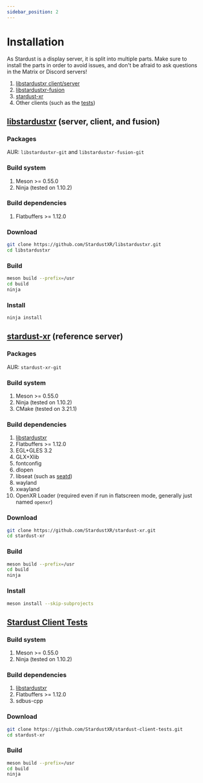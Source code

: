```yaml
---
sidebar_position: 2
---
```


# Installation

As Stardust is a display server, it is split into multiple parts. Make sure to install the parts in order to avoid issues, and don't be afraid to ask questions in the Matrix or Discord servers!

1. [libstardustxr client/server](#libstardustxr-server-client-and-fusion)
2. [libstardustxr-fusion](#libstardustxr-server-client-and-fusion)
3. [stardust-xr](#stardust-xr-reference-server)
4. Other clients (such as the [tests](#stardust-client-tests))

## [libstardustxr](https://github.com/StardustXR/libstardustxr) (server, client, and fusion)

### Packages
AUR: `libstardustxr-git` and `libstardustxr-fusion-git`

### Build system
1. Meson >= 0.55.0
2. Ninja (tested on 1.10.2)

### Build dependencies
1. Flatbuffers >= 1.12.0

### Download
```bash
git clone https://github.com/StardustXR/libstardustxr.git
cd libstardustxr
```

### Build
```bash
meson build --prefix=/usr
cd build
ninja
```

### Install
```bash
ninja install
```

## [stardust-xr](https://github.com/StardustXR/stardust-xr) (reference server)

### Packages
AUR: `stardust-xr-git`

### Build system
1. Meson >= 0.55.0
2. Ninja (tested on 1.10.2)
3. CMake (tested on 3.21.1)

### Build dependencies
1. [libstardustxr](#libstardustxr-server-client-and-fusion)
2. Flatbuffers >= 1.12.0
3. EGL+GLES 3.2
4. GLX+Xlib
5. fontconfig
6. dlopen
7. libseat (such as [seatd](https://sr.ht/~kennylevinsen/seatd/))
8. wayland
9. xwayland
10. OpenXR Loader (required even if run in flatscreen mode, generally just named `openxr`)

### Download
```bash
git clone https://github.com/StardustXR/stardust-xr.git
cd stardust-xr
```

### Build
```bash
meson build --prefix=/usr
cd build
ninja
```

### Install
```bash
meson install --skip-subprojects
```


## [Stardust Client Tests](https://github.com/StardustXR/stardust-client-tests)

### Build system
1. Meson >= 0.55.0
2. Ninja (tested on 1.10.2)

### Build dependencies
1. [libstardustxr](#libstardustxr-server-client-and-fusion)
2. Flatbuffers >= 1.12.0
3. sdbus-cpp

### Download
```bash
git clone https://github.com/StardustXR/stardust-client-tests.git
cd stardust-xr
```

### Build
```bash
meson build --prefix=/usr
cd build
ninja
```